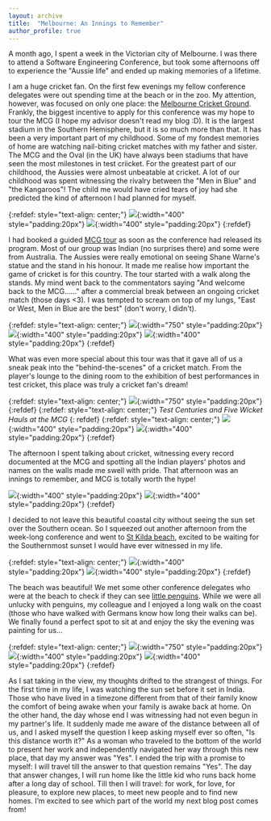 ```yaml
---
layout: archive
title:  "Melbourne: An Innings to Remember"
author_profile: true
---
```

 
A month ago, I spent a week in the Victorian city of Melbourne. I was there to attend a Software Engineering Conference, but took some afternoons off to experience the "Aussie life" and ended up making memories of a lifetime.

I am a huge cricket fan. On the first few evenings my fellow conference delegates were out spending time at the beach or in the zoo. My attention, however, was focused on only one place: the [Melbourne Cricket Ground](https://en.wikipedia.org/wiki/Melbourne_Cricket_Ground). Frankly, the biggest incentive to apply for this conference was my hope to tour the MCG (I hope my advisor doesn't read my blog :D). It is the largest stadium in the Southern Hemisphere, but it is so much more than that. It has been a very important part of my childhood. Some of my fondest memories of home are watching nail-biting cricket matches with my father and sister. The MCG and the Oval (in the UK) have always been stadiums that have seen the most milestones in test criicket. For the greatest part of our childhood, the Aussies were almost unbeatable at cricket. A lot of our childhood was spent witnessing the rivalry between the "Men in Blue" and "the Kangaroos"! The child me would have cried tears of joy had she predicted the kind of afternoon I had planned for myself.

{:refdef: style="text-align: center;"}
![](/images/Melbourne2_1.jpg){:width="400" style="padding:20px"}
![](/images/Melbourne2_2.jpg){:width="400" style="padding:20px"}
{:refdef}

I had booked a guided [MCG tour](https://www.getyourguide.com/melbourne-l202/melbourne-melbourne-cricket-grounds-mcg-guided-tour-t115996/) as soon as the conference had released its program. Most of our group was Indian (no surprises there) and some were from Australia. The Aussies were really emotional on seeing Shane Warne's statue and the stand in his honour. It made me realise how important the game of cricket is for this country. The tour started with a walk along the stands. My mind went back to the commentators saying "And welcome back to the MCG......" after a commercial break between an ongoing cricket match (those days <3). I was tempted to scream on top of my lungs, "East or West, Men in Blue are the best" (don't worry, I didn't).

{:refdef: style="text-align: center;"}
![](/images/Melbourne2_3.jpg){:width="750" style="padding:20px"}
![](/images/Melbourne2_4.jpg){:width="400" style="padding:20px"}
![](/images/Melbourne2_5.jpg){:width="400" style="padding:20px"}
{:refdef}

What was even more special about this tour was that it gave all of us a sneak peak into the "behind-the-scenes" of a cricket match. From the player's lounge to the dining room to the exhibition of best performances in test cricket, this place was truly a cricket fan's dream! 

{:refdef: style="text-align: center;"}
![](/images/Melbourne2_15.jpg){:width="750" style="padding:20px"}
{:refdef}
{:refdef: style="text-align: center;"}
*Test Centuries and Five Wicket Hauls at the MCG*
{: refdef}
{:refdef: style="text-align: center;"}
![](/images/Melbourne2_7.jpg){:width="400" style="padding:20px"}
![](/images/Melbourne2_6.jpg){:width="400" style="padding:20px"}
{:refdef}

The afternoon I spent talking about cricket, witnessing every record documented at the MCG and spotting all the Indian players' photos and names on the walls made me swell with pride. That afternoon was an innings to remember, and MCG is totally worth the hype! 

![](/images/Melbourne2_8.jpg){:width="400" style="padding:20px"}
![](/images/Melbourne2_9.jpg){:width="400" style="padding:20px"}
{:refdef}

I decided to not leave this beautiful coastal city without seeing the sun set over the Southern ocean. So I squeezed out another afternoon from the week-long conference and went to [St Kilda beach](https://www.visitmelbourne.com/regions/melbourne/see-and-do/nature-and-wildlife/beaches-and-coastlines/vv-st-kilda-beach), excited to be waiting for the Southernmost sunset I would have ever witnessed in my life.

{:refdef: style="text-align: center;"}
![](/images/Melbourne2_11.jpg){:width="400" style="padding:20px"}
![](/images/Melbourne2_14.jpg){:width="400" style="padding:20px"}
{:refdef}

The beach was beautiful! We met some other conference delegates who were at the beach to check if they can see [little penguins](https://stkildapenguins.com.au/). While we were all unlucky with penguins, my colleague and I enjoyed a long walk on the coast (those who have walked with Germans know how long their walks can be). We finally found a perfect spot to sit at and enjoy the sky the evening was painting for us...

{:refdef: style="text-align: center;"}
![](/images/Melbourne2_10.jpg){:width="750" style="padding:20px"}
![](/images/Melbourne2_13.jpg){:width="400" style="padding:20px"}
![](/images/Melbourne2_12.jpg){:width="400" style="padding:20px"}
{:refdef}

As I sat taking in the view, my thoughts drifted to the strangest of things. For the first time in my life, I was watching the sun set before it set in India. Those who have lived in a timezone different from that of their family know the comfort of being awake when your family is awake back at home. On the other hand, the day whose end I was witnessing had not even begun in my partner's life. It suddenly made me aware of the distance between all of us, and I asked myself the question I keep asking myself ever so often, "Is this distance worth it?" As a woman who traveled to the bottom of the world to present her work and independently navigated her way through this new place, that day my answer was "Yes". I ended the trip with a promise to myself: I will travel till the answer to that question remains "Yes". The day that answer changes, I will run home like the little kid who runs back home after a long day of school. Till then I will travel: for work, for love, for pleasure, to explore new places, to meet new people and to find new homes. I’m excited to see which part of the world my next blog post comes from!